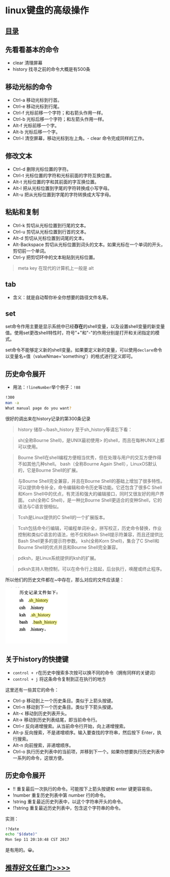 # linux键盘的高级操作
## [目录](./summary.md)
## 先看看基本的命令
- clear 清理屏幕
- history 找寻之前的命令大概是有500条
## 移动光标的命令
- Ctrl-a	移动光标到行首。
- Ctrl-e	移动光标到行尾。
- Ctrl-f	光标前移一个字符；和右箭头作用一样。
- Ctrl-b	光标后移一个字符；和左箭头作用一样。
- Alt-f	光标前移一个字。
- Alt-b	光标后移一个字。
- Ctrl-l	清空屏幕，移动光标到左上角。- clear 命令完成同样的工作。
## 修改文本
- Ctrl-d	删除光标位置的字符。
- Ctrl-t	光标位置的字符和光标前面的字符互换位置。
- Alt-t	光标位置的字和其前面的字互换位置。
- Alt-l	把从光标位置到字尾的字符转换成小写字母。
- Alt-u	把从光标位置到字尾的字符转换成大写字母。
## 粘贴和复制
- Ctrl-k	剪切从光标位置到行尾的文本。
- Ctrl-u	剪切从光标位置到行首的文本。
- Alt-d	剪切从光标位置到词尾的文本。
- Alt-Backspace	剪切从光标位置到词头的文本。如果光标在一个单词的开头，剪切前一个单词。
- Ctrl-y	把剪切环中的文本粘贴到光标位置。
> meta key 在现代的计算机上一般是 alt
## tab
- 含义：就是自动帮你补全你想要的路径文件名等。
## set 
 set命令作用主要是显示系统中已经**存在**的shell变量，以及设置shell变量的新变量值。使用set更改shell特性时，符号"+"和"-"的作用分别是打开和关闭指定的模式。
 
 set命令不能够定义新的shell变量。如果要定义新的变量，可以使用`declare`命令以变量名=值（valueNmae='something'）的格式进行定义即可。
 ## 历史命令展开
 - 用法：`!lineNumber`举个例子：`!88`

 ```bash
 !300
man -a
What manual page do you want?

 ```
 很好的调出来在history记录的第300条记录
 > history 储存~/bash_history
 > 至于sh_history等请忘下看：

>sh(全称Bourne Shell)，是UNIX最初使用> 的shell，而且在每种UNIX上都可以使用。

>Bourne Shell在shell编程方便相当优秀，但在处理与用户的交互方便作得不如其他几种shell。
bash（全称Bourne Again Shell），LinuxOS默认的，它是Bourne Shell的扩展。

>与Bourne Shell完全兼容，并且在Bourne Shell的基础上增加了很多特性。可以提供命令补全，命令编辑和命令历史等功能。它还包含了很多C Shell和Korn Shell中的优点，有灵活和强大的编辑接口，同时又很友好的用户界面。
>csh(全称C Shell)，是一种比Bourne Shell更适合的变种Shell，它的语法与C语言很相似。

>Tcsh是Linux提供的C Shell的一个扩展版本。

>Tcsh包括命令行编辑，可编程单词补全，拼写校正，历史命令替换，作业控制和类似C语言的语法，他不仅和Bash Shell提示符兼容，而且还提供比Bash Shell更多的提示符参数。
ksh(全称Korn Shell)，集合了C Shell和Bourne Shell的优点并且和Bourne Shell完全兼容。

>pdksh，是Linux系统提供的ksh的扩展。

>pdksh支持人物控制，可以在命令行上挂起，后台执行，唤醒或终止程序。

所以他们的历史文件都在~中存在，那么对应的文件应该是：

![p](../picture/2017-9-11.png)
## 关于history的快捷键

- `control + r`在历史中搜索多次按可以换不同的命令（拥有同样的关键词）
- `control + j` 将这条命令复制到正在执行的地方

这里还有一些其它的命令：


- Ctrl-p	移动到上一个历史条目。类似于上箭头按键。
- Ctrl-n	移动到下一个历史条目。类似于下箭头按键。
- Alt-<	移动到历史列表开头。
- Alt->	移动到历史列表结尾，即当前命令行。
- Ctrl-r	反向递增搜索。从当前命令行开始，向上递增搜索。
- Alt-p	反向搜索，不是递增顺序。输入要查找的字符串，然后按下 Enter，执行搜索。
- Alt-n	向前搜索，非递增顺序。
- Ctrl-o	执行历史列表中的当前项，并移到下一个。如果你想要执行历史列表中一系列的命令，这很方便。
## 历史命令展开

- !!	重复最后一次执行的命令。可能按下上箭头按键和 enter 键更容易些。
- !number	重复历史列表中第 number 行的命令。
- !string	重复最近历史列表中，以这个字符串开头的命令。
- !?string	重复最近历史列表中，包含这个字符串的命令。

实测：

```bash
!?date
echo "$(date)"
Mon Sep 11 20:10:48 CST 2017
```
是有用的。😀。

## [推荐好文任意门>>>>](https://zh.wikipedia.org/wiki/%E7%B5%82%E7%AB%AF)







